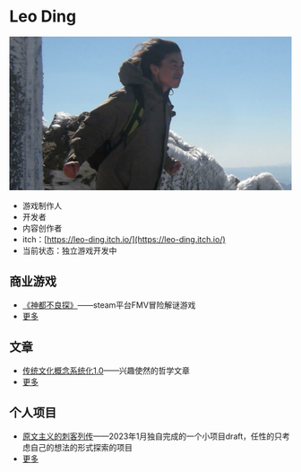 
# Leo Ding

![](IMG_1520.JPG)

* 游戏制作人
* 开发者
* 内容创作者
* itch：[https://leo-ding.itch.io/](https://leo-ding.itch.io/)
* 当前状态：独立游戏开发中

## 商业游戏

* [《神都不良探》](https://store.steampowered.com/app/1681970/_Underdog_Detective/)——steam平台FMV冒险解谜游戏
* [更多](games/GameList.md)

## 文章

* [传统文化概念系统化1.0](https://www.bilibili.com/read/cv17282826)——兴趣使然的哲学文章
* [更多](Articles/ArticleList.md)

## 个人项目

* [原文主义的刺客列传](https://leo-ding.itch.io/assassin-tales)——2023年1月独自完成的一个小项目draft，任性的只考虑自己的想法的形式探索的项目
* [更多](Projects/ProjectList.md)
